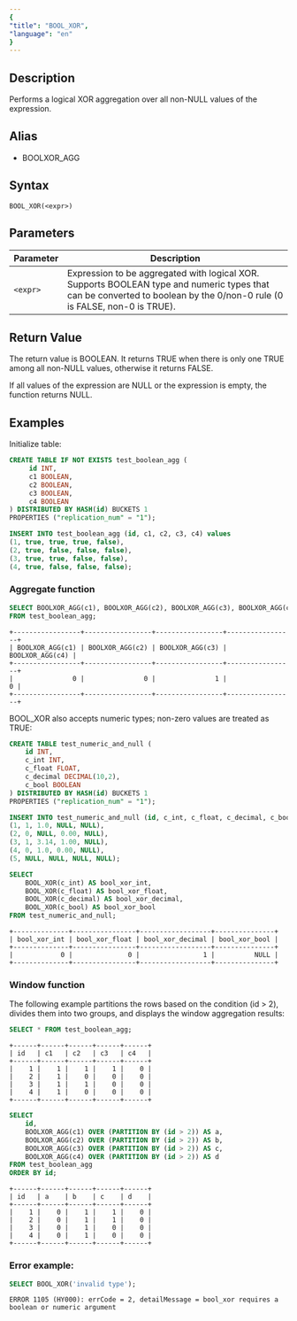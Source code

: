 ```yaml
---
{
"title": "BOOL_XOR",
"language": "en"
}
---
```


## Description

Performs a logical XOR aggregation over all non-NULL values of the expression.

## Alias

- BOOLXOR_AGG

## Syntax

```text
BOOL_XOR(<expr>)
```

## Parameters

| Parameter | Description |
| -- | -- |
| `<expr>` | Expression to be aggregated with logical XOR. Supports BOOLEAN type and numeric types that can be converted to boolean by the 0/non-0 rule (0 is FALSE, non-0 is TRUE). |

## Return Value

The return value is BOOLEAN. It returns TRUE when there is only one TRUE among all non-NULL values, otherwise it returns FALSE.

If all values of the expression are NULL or the expression is empty, the function returns NULL.

## Examples

Initialize table:
```sql
CREATE TABLE IF NOT EXISTS test_boolean_agg (
     id INT,
     c1 BOOLEAN,
     c2 BOOLEAN,
     c3 BOOLEAN,
     c4 BOOLEAN
) DISTRIBUTED BY HASH(id) BUCKETS 1
PROPERTIES ("replication_num" = "1"); 

INSERT INTO test_boolean_agg (id, c1, c2, c3, c4) values 
(1, true, true, true, false),
(2, true, false, false, false),
(3, true, true, false, false),
(4, true, false, false, false);
```

### Aggregate function

```sql
SELECT BOOLXOR_AGG(c1), BOOLXOR_AGG(c2), BOOLXOR_AGG(c3), BOOLXOR_AGG(c4)
FROM test_boolean_agg;
```
```text
+-----------------+-----------------+-----------------+-----------------+
| BOOLXOR_AGG(c1) | BOOLXOR_AGG(c2) | BOOLXOR_AGG(c3) | BOOLXOR_AGG(c4) |
+-----------------+-----------------+-----------------+-----------------+
|               0 |               0 |               1 |               0 |
+-----------------+-----------------+-----------------+-----------------+
```

BOOL_XOR also accepts numeric types; non-zero values are treated as TRUE:
```sql
CREATE TABLE test_numeric_and_null (
    id INT,
    c_int INT,
    c_float FLOAT,
    c_decimal DECIMAL(10,2),
    c_bool BOOLEAN
) DISTRIBUTED BY HASH(id) BUCKETS 1
PROPERTIES ("replication_num" = "1");

INSERT INTO test_numeric_and_null (id, c_int, c_float, c_decimal, c_bool) VALUES
(1, 1, 1.0, NULL, NULL),
(2, 0, NULL, 0.00, NULL),
(3, 1, 3.14, 1.00, NULL),
(4, 0, 1.0, 0.00, NULL),
(5, NULL, NULL, NULL, NULL);
```

```sql
SELECT
    BOOL_XOR(c_int) AS bool_xor_int,
    BOOL_XOR(c_float) AS bool_xor_float,
    BOOL_XOR(c_decimal) AS bool_xor_decimal,
    BOOL_XOR(c_bool) AS bool_xor_bool
FROM test_numeric_and_null;
```
```text
+--------------+----------------+------------------+---------------+
| bool_xor_int | bool_xor_float | bool_xor_decimal | bool_xor_bool |
+--------------+----------------+------------------+---------------+
|            0 |              0 |                1 |          NULL |
+--------------+----------------+------------------+---------------+
```

### Window function
The following example partitions the rows based on the condition (id > 2), 
divides them into two groups, and displays the window aggregation results:
```sql
SELECT * FROM test_boolean_agg;
```
```text
+------+------+------+------+------+
| id   | c1   | c2   | c3   | c4   |
+------+------+------+------+------+
|    1 |    1 |    1 |    1 |    0 |
|    2 |    1 |    0 |    0 |    0 |
|    3 |    1 |    1 |    0 |    0 |
|    4 |    1 |    0 |    0 |    0 |
+------+------+------+------+------+
```
```sql
SELECT
    id,
    BOOLXOR_AGG(c1) OVER (PARTITION BY (id > 2)) AS a,
    BOOLXOR_AGG(c2) OVER (PARTITION BY (id > 2)) AS b,
    BOOLXOR_AGG(c3) OVER (PARTITION BY (id > 2)) AS c,
    BOOLXOR_AGG(c4) OVER (PARTITION BY (id > 2)) AS d
FROM test_boolean_agg
ORDER BY id;
```
```text
+------+------+------+------+------+
| id   | a    | b    | c    | d    |
+------+------+------+------+------+
|    1 |    0 |    1 |    1 |    0 |
|    2 |    0 |    1 |    1 |    0 |
|    3 |    0 |    1 |    0 |    0 |
|    4 |    0 |    1 |    0 |    0 |
+------+------+------+------+------+
```

### Error example:
```sql
SELECT BOOL_XOR('invalid type');
```
```text
ERROR 1105 (HY000): errCode = 2, detailMessage = bool_xor requires a boolean or numeric argument
``` 